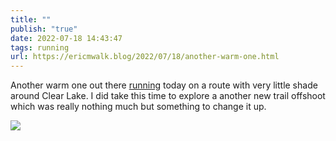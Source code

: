 ```yaml
---
title: ""
publish: "true"
date: 2022-07-18 14:43:47
tags: running
url: https://ericmwalk.blog/2022/07/18/another-warm-one.html
---
```


Another warm one out there [running](http://www.strava.com/activities/7489375873) today on a route with very little shade around Clear Lake. I did take this time to explore a another new trail offshoot which was really nothing much but something to change it up.


![](https://ericmwalk.blog/uploads/2022/ff45824f29.jpg)